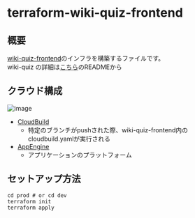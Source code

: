 # terraform-wiki-quiz-frontend

## 概要

[wiki-quiz-frontend](https://github.com/TakafumiWada/wiki-quiz-frontend)のインフラを構築するファイルです。<br>
wiki-quiz の詳細は[こちら](https://github.com/TakafumiWada/wiki-quiz-frontend)のREADMEから


## クラウド構成

![image](https://user-images.githubusercontent.com/54055746/129444683-17ae2e38-bc5d-4dd2-8957-8e12c02bf9d5.png)

- [CloudBuild](https://cloud.google.com/build?hl=ja)
  - 特定のブランチがpushされた際、wiki-quiz-frontend内のcloudbuild.yamlが実行される
- [AppEngine](https://cloud.google.com/appengine?hl=ja)
  - アプリケーションのプラットフォーム

## セットアップ方法

```
cd prod # or cd dev
terraform init
terraform apply
```
